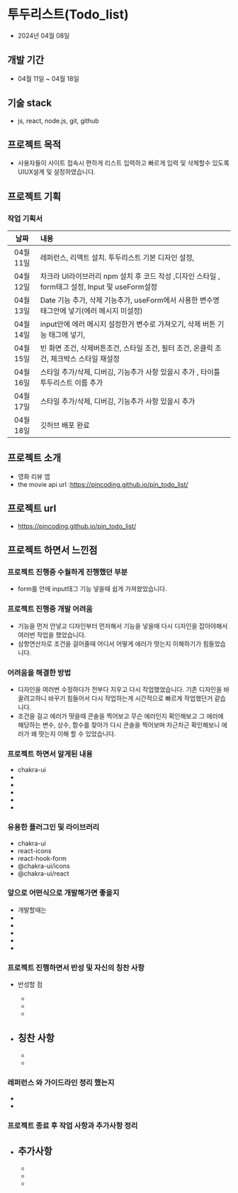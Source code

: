 # 투두리스트(Todo_list)

- 2024년 04월 08일

## 개발 기간

- 04월 11일 ~ 04월 18일

## 기술 stack

- js, react, node.js, git, github

## 프로젝트 목적

- 사용자들이 사이트 접속시 편하게 리스트 입력하고 빠르게 입력 및 삭제할수 있도록 UIUX설계 및 설정하였습니다.

## 프로젝트 기획

### 작업 기획서

|   날짜   | 내용                                                                                           |
| :------: | :--------------------------------------------------------------------------------------------- |
| 04월11일 | 레퍼런스, 리액트 설치. 투두리스트 기본 디자인 설정,                                            |
| 04월12일 | 차크라 UI라이브러리 npm 설치 후 코드 작성 ,디자인 스타일 , form태그 설정, Input 및 useForm설정 |
| 04월13일 | Date 기능 추가, 삭제 기능추가, useForm에서 사용한 변수명 태그안에 넣기(에러 메시지 미설정)     |
| 04월14일 | input안에 에러 메시지 설정한거 변수로 가져오기, 삭제 버튼 기능 태그에 넣기,                    |
| 04월15일 | 빈 화면 조건, 삭제버튼조건, 스타일 조건, 필터 조건, 온클릭 조건, 체크박스 스타일 재설정        |
| 04월16일 | 스타일 추가/삭제, 디버깅, 기능추가 사항 있을시 추가 , 타이틀 투두리스트 이름 추가              |
| 04월17일 | 스타일 추가/삭제, 디버깅, 기능추가 사항 있을시 추가                                            |
| 04월18일 | 깃허브 배포 완료                                                                               |

## 프로젝트 소개

- 영화 리뷰 앱
- the movie api url :https://pincoding.github.io/pin_todo_list/

## 프로젝트 url

- https://pincoding.github.io/pin_todo_list/

## 프로젝트 하면서 느낀점

### 프로젝트 진행중 수월하게 진행했던 부분

- form를 안에 input태그 기능 넣을때 쉽게 가져왔었습니다.

### 프로젝트 진행중 개발 어려움

- 기능을 먼저 안넣고 디자인부터 먼저해서 기능을 넣을때 다시 디자인을 잡아야해서 여러번 작업을 했었습니다.
- 삼항연산자로 조건을 걸어줄때 어디서 어떻게 에러가 떳는지 이해하기가 힘들었습니다.

### 어려움을 해결한 방법

- 디자인을 여러번 수정하다가 전부다 지우고 다시 작업했었습니다. 기존 디자인을 바꿀려고하니 바꾸기 힘들어서 다시 작업하는게 시간적으로 빠르게 작업했던거 같습니다.
- 조건을 걸고 에러가 떳을때 콘솔을 찍어보고 무슨 에러인지 확인해보고 그 에러에 해당하는 변수, 상수, 함수를 찾아가 다시 콘솔을 찍어보며 차근차근 확인해보니 에러가 왜 떳는지 이해 할 수 있었습니다.

### 프로젝트 하면서 알게된 내용

- chakra-ui
-
-
-
-
-

### 유용한 플러그인 및 라이브러리

- chakra-ui
- react-icons
- react-hook-form
- @chakra-ui/icons
- @chakra-ui/react

### 앞으로 어떤식으로 개발해가면 좋을지

- 개발할때는
-
-
-
-
-

### 프로젝트 진행하면서 반성 및 자신의 칭찬 사항

- 반성할 점

  -
  -
  -

- ## 칭찬 사항
  -
  -

### 레퍼런스 와 가이드라인 정리 했는지

-
-

### 프로젝트 종료 후 작업 사항과 추가사항 정리

- 추가사항
  -
  -
  -
  -
